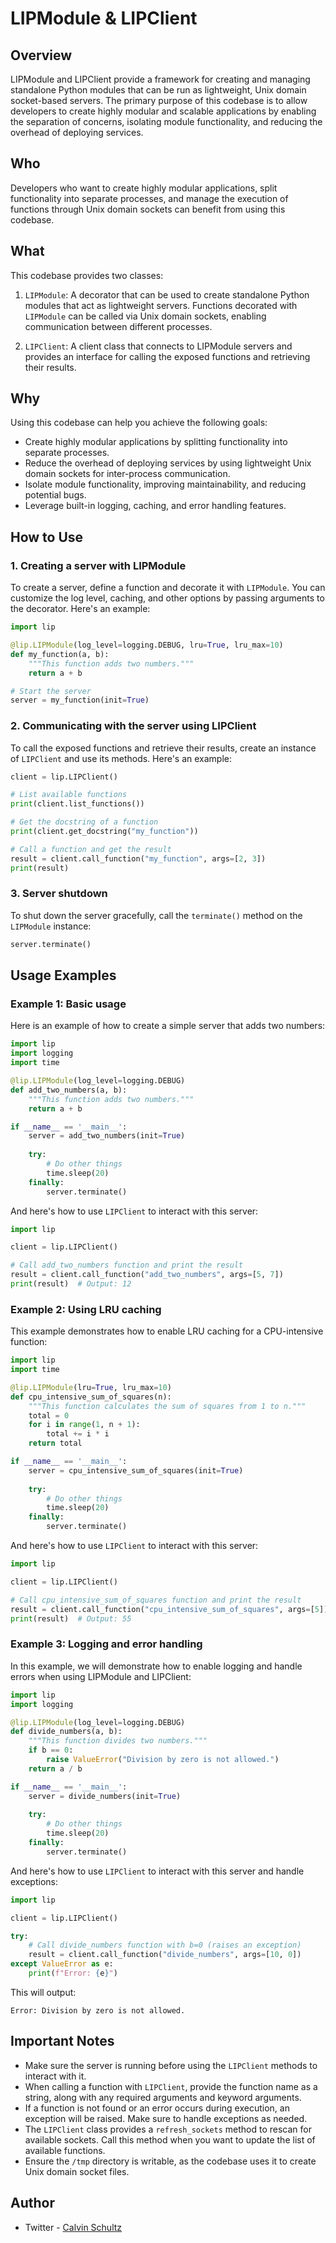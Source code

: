 # LIPModule & LIPClient

## Overview

LIPModule and LIPClient provide a framework for creating and managing standalone Python modules that can be run as lightweight, Unix domain socket-based servers. The primary purpose of this codebase is to allow developers to create highly modular and scalable applications by enabling the separation of concerns, isolating module functionality, and reducing the overhead of deploying services.

## Who

Developers who want to create highly modular applications, split functionality into separate processes, and manage the execution of functions through Unix domain sockets can benefit from using this codebase.

## What

This codebase provides two classes:

1. `LIPModule`: A decorator that can be used to create standalone Python modules that act as lightweight servers. Functions decorated with `LIPModule` can be called via Unix domain sockets, enabling communication between different processes.

2. `LIPClient`: A client class that connects to LIPModule servers and provides an interface for calling the exposed functions and retrieving their results.

## Why

Using this codebase can help you achieve the following goals:

- Create highly modular applications by splitting functionality into separate processes.
- Reduce the overhead of deploying services by using lightweight Unix domain sockets for inter-process communication.
- Isolate module functionality, improving maintainability, and reducing potential bugs.
- Leverage built-in logging, caching, and error handling features.

## How to Use

### 1. Creating a server with LIPModule

To create a server, define a function and decorate it with `LIPModule`. You can customize the log level, caching, and other options by passing arguments to the decorator. Here's an example:

```python
import lip

@lip.LIPModule(log_level=logging.DEBUG, lru=True, lru_max=10)
def my_function(a, b):
    """This function adds two numbers."""
    return a + b

# Start the server
server = my_function(init=True)
```

### 2. Communicating with the server using LIPClient

To call the exposed functions and retrieve their results, create an instance of `LIPClient` and use its methods. Here's an example:

```python
client = lip.LIPClient()

# List available functions
print(client.list_functions())

# Get the docstring of a function
print(client.get_docstring("my_function"))

# Call a function and get the result
result = client.call_function("my_function", args=[2, 3])
print(result)
```

### 3. Server shutdown

To shut down the server gracefully, call the `terminate()` method on the `LIPModule` instance:

```python
server.terminate()
```

## Usage Examples

### Example 1: Basic usage

Here is an example of how to create a simple server that adds two numbers:

```python
import lip
import logging
import time

@lip.LIPModule(log_level=logging.DEBUG)
def add_two_numbers(a, b):
    """This function adds two numbers."""
    return a + b

if __name__ == '__main__':
    server = add_two_numbers(init=True)
    
    try:
        # Do other things
        time.sleep(20)
    finally:
        server.terminate()
```

And here's how to use `LIPClient` to interact with this server:

```python
import lip

client = lip.LIPClient()

# Call add_two_numbers function and print the result
result = client.call_function("add_two_numbers", args=[5, 7])
print(result)  # Output: 12
```

### Example 2: Using LRU caching

This example demonstrates how to enable LRU caching for a CPU-intensive function:

```python
import lip
import time

@lip.LIPModule(lru=True, lru_max=10)
def cpu_intensive_sum_of_squares(n):
    """This function calculates the sum of squares from 1 to n."""
    total = 0
    for i in range(1, n + 1):
        total += i * i
    return total

if __name__ == '__main__':
    server = cpu_intensive_sum_of_squares(init=True)
    
    try:
        # Do other things
        time.sleep(20)
    finally:
        server.terminate()
```

And here's how to use `LIPClient` to interact with this server:

```python
import lip

client = lip.LIPClient()

# Call cpu_intensive_sum_of_squares function and print the result
result = client.call_function("cpu_intensive_sum_of_squares", args=[5])
print(result)  # Output: 55
```

### Example 3: Logging and error handling

In this example, we will demonstrate how to enable logging and handle errors when using LIPModule and LIPClient:

```python
import lip
import logging

@lip.LIPModule(log_level=logging.DEBUG)
def divide_numbers(a, b):
    """This function divides two numbers."""
    if b == 0:
        raise ValueError("Division by zero is not allowed.")
    return a / b

if __name__ == '__main__':
    server = divide_numbers(init=True)
    
    try:
        # Do other things
        time.sleep(20)
    finally:
        server.terminate()
```

And here's how to use `LIPClient` to interact with this server and handle exceptions:

```python
import lip

client = lip.LIPClient()

try:
    # Call divide_numbers function with b=0 (raises an exception)
    result = client.call_function("divide_numbers", args=[10, 0])
except ValueError as e:
    print(f"Error: {e}")
```

This will output:

```
Error: Division by zero is not allowed.
```

## Important Notes

- Make sure the server is running before using the `LIPClient` methods to interact with it.
- When calling a function with `LIPClient`, provide the function name as a string, along with any required arguments and keyword arguments.
- If a function is not found or an error occurs during execution, an exception will be raised. Make sure to handle exceptions as needed.
- The `LIPClient` class provides a `refresh_sockets` method to rescan for available sockets. Call this method when you want to update the list of available functions.
- Ensure the `/tmp` directory is writable, as the codebase uses it to create Unix domain socket files.

## Author
 - Twitter - [Calvin Schultz](https://twitter.com/0000CCS)